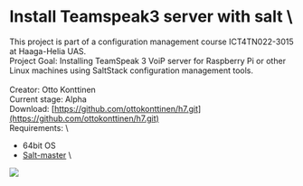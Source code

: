 # Install Teamspeak3 server with salt \
This project is part of a configuration management course ICT4TN022-3015 at Haaga-Helia UAS. \
Project Goal: Installing TeamSpeak 3 VoiP server for Raspberry Pi or other Linux machines using SaltStack configuration management tools. \
\
Creator: Otto Konttinen \
Current stage: Alpha \
Download: [https://github.com/ottokonttinen/h7.git](https://github.com/ottokonttinen/h7.git) \
Requirements: \
+  64bit OS
+  [Salt-master](https://repo.saltproject.io/) \ 

![](https://ottokonttinen.files.wordpress.com/2022/05/nayttokuva-2022-05-17-033248.png)

